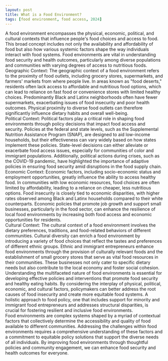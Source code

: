 ```yaml
---
layout: post
title: What is a Food Environment?
tags: [food environment, food access, 2024]
---
```


A food environment encompasses the physical, economic, political, and cultural contexts that influence people's food choices and access to food. This broad concept includes not only the availability and affordability of food but also how various systemic factors shape the way individuals interact with food systems. Food environments are vital in understanding food security and health outcomes, particularly among diverse populations and communities with varying degrees of access to nutritious foods.<br>
Geographic Context: The geographic context of a food environment refers to the proximity of food outlets, including grocery stores, supermarkets, and farmers' markets from where people live. In areas known as "food deserts," residents often lack access to affordable and nutritious food options, which can lead to reliance on fast food or convenience stores with limited healthy choices. Predominantly Black and Latinx neighborhoods often have fewer supermarkets, exacerbating issues of food insecurity and poor health outcomes. Physical proximity to diverse food outlets can therefore significantly influence dietary habits and overall well-being.<br>
Political Context: Political factors play a critical role in shaping food environments through policy decisions that impact food access and security. Policies at the federal and state levels, such as the Supplemental Nutrition Assistance Program (SNAP), are designed to aid low-income households, but their effectiveness can vary widely based on how states implement these policies. State-level decisions can either alleviate or exacerbate food access issues, especially for communities of color and immigrant populations. Additionally, political actions during crises, such as the COVID-19 pandemic, have highlighted the importance of adaptive policies in ensuring food security amid disruptions in the food supply chain.<br>
Economic Context: Economic factors, including socio-economic status and employment opportunities, greatly influence the ability to access healthy food. In communities with low economic resources, food choices are often limited by affordability, leading to a reliance on cheaper, less nutritious options. Food insecurity is closely tied to economic disparities, with higher rates observed among Black and Latinx households compared to their white counterparts. Economic policies that promote job growth and support small businesses, particularly in the food sector, can enhance the resilience of local food environments by increasing both food access and economic opportunities for residents.<br>
Cultural Context: The cultural context of a food environment involves the dietary preferences, traditions, and food-related behaviors of different communities. Cultural diversity can enrich a food environment by introducing a variety of food choices that reflect the tastes and preferences of different ethnic groups. Ethnic and immigrant entrepreneurs enhance food environments through the provision of culturally relevant foods and the establishment of small grocery stores that serve as vital food resources in their communities. These businesses not only cater to specific dietary needs but also contribute to the local economy and foster social cohesion.<br>
Understanding the multifaceted nature of food environments is essential for developing effective policies and interventions that promote food security and healthy eating habits. By considering the interplay of physical, political, economic, and cultural factors, policymakers can better address the root causes of food insecurity and create more equitable food systems. A holistic approach to food policy, one that includes support for minority and immigrant food entrepreneurs and addresses structural disparities, is crucial for fostering resilient and inclusive food environments.<br>
Food environments are complex systems shaped by a myriad of contextual factors that collectively determine the accessibility and quality of food available to different communities. Addressing the challenges within food environments requires a comprehensive understanding of these factors and a commitment to equitable policy solutions that support the diverse needs of all individuals. By improving food environments through thoughtful policies and community engagement, we can enhance food security and health outcomes for everyone.<br>

